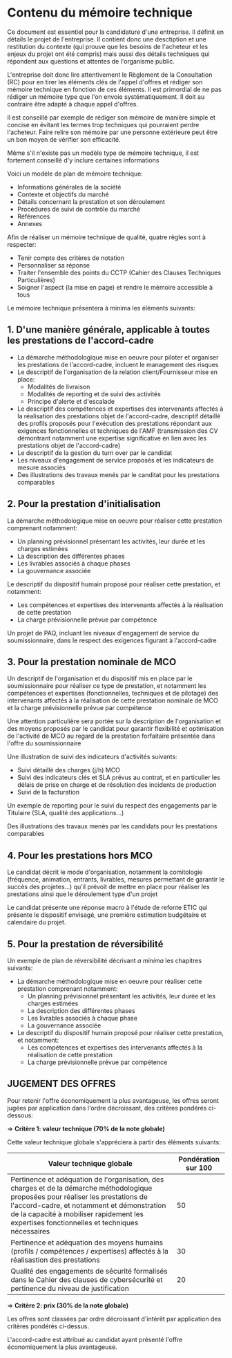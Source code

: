 # Contenu du mémoire technique

Ce document est essentiel pour la candidature d'une entreprise. Il définit en détails le projet de l'entreprise. Il contient donc une desctiption et une restitution du contexte (qui prouve que les besoins de l'acheteur et les enjeux du projet ont été compris) mais aussi des détails techniques qui répondent aux questions et attentes de l'organisme public.

L'entreprise doit donc lire attentivement le Règlement de la Consultation (RC) pour en tirer les éléments clés de l'appel d'offres et rédiger son mémoire technique en fonction de ces éléments. Il est primordial de ne pas rédiger un mémoire type que l'on envoie systématiquement. Il doit au contraire être adapté à chaque appel d'offres.

Il est conseillé par exemple de rédiger son mémoire de manière simple et concise en évitant les termes trop techniques qui pourraient perdre l'acheteur. Faire relire son mémoire par une personne extérieure peut être un bon moyen de vérifier son efficacité.

Même s'il n'existe pas un modèle type de mémoire technique, il est fortement conseillé d'y inclure certaines informations

Voici un modèle de plan de mémoire technique:

* Informations générales de la société
* Contexte et objectifs du marché
* Détails concernant la prestation et son déroulement
* Procédures de suivi de contrôle du marché
* Références
* Annexes

Afin de réaliser un mémoire technique de qualité, quatre règles sont à respecter:

* Tenir compte des critères de notation
* Personnaliser sa réponse
* Traiter l'ensemble des points du CCTP (Cahier des Clauses Techniques Particulières)
* Soigner l'aspect (la mise en page) et rendre le mémoire accessible à tous

Le mémoire technique présentera à minima les éléments suivants:

## 1. D'une manière générale, applicable à toutes les prestations de l'accord-cadre

* La démarche méthodologique mise en oeuvre pour piloter et organiser les prestations de l'accord-cadre, incluent le management des risques
* Le descriptif de l'organisation de la relation client/Fournisseur mise en place:
  * Modalités de livraison
  * Modalités de reporting et de suivi des activités
  * Principe d'alerte et d'escalade
* Le descriptif des compétences et expertises des intervenants affectés à la réalisation des prestations objet de l'accord-cadre, descriptif détaillé des profils proposés pour l'exécution des prestations répondant aux exigences fonctionnelles et techniques de l'AMF (transmission des CV démontrant notamment une expertise significative en lien avec les prestations objet de l'accord-cadre)
* Le descriptif de la gestion du turn over par le candidat
* Les niveaux d'engagement de service proposés et les indicateurs de mesure associés
* Des illustrations des travaux menés par le canditat pour les prestations comparables

## 2. Pour la prestation d'initialisation

La démarche méthodologique mise en oeuvre pour réaliser cette prestation comprenant notamment:

* Un planning prévisionnel présentant les activités, leur durée et les charges estimées
* La description des différentes phases
* Les livrables associés à chaque phases
* La gouvernance associée

Le descriptif du dispositif humain proposé pour réaliser cette prestation, et notamment:

* Les compétences et expertises des intervenants affectés à la réalisation de cette prestation
* La charge prévisionnelle prévue par compétence

Un projet de PAQ, incluant les niveaux d'engagement de service du soumissionnaire, dans le respect des exigences figurant à l'accord-cadre

## 3. Pour la prestation nominale de MCO

Un descriptif de l'organisation et du dispositif mis en place par le soumissionnaire pour réaliser ce type de prestation, et notamment les compétences et expertises (fonctionnelles, techniques et de pilotage) des intervenants affectés à la réalisation de cette prestation nominale de MCO et la charge prévisionnelle prévue par compétence

Une attention particulière sera portée sur la description de l'organisation et des moyens proposés par le candidat pour garantir flexibilité et optimisation de l'activité de MCO au regard de la prestation forfaitaire présentée dans l'offre du soumissionnaire

Une illustration de suivi des indicateurs d'activités suivants:

* Suivi détaillé des charges (j/h) MCO
* Suivi des indicateurs clés et SLA prévus au contrat, et en particulier les délais de prise en charge et de résolution des incidents de production
* Suivi de la facturation

Un exemple de reporting pour le suivi du respect des engagements par le Titulaire (SLA, qualité des applications...)

Des illustrations des travaux menés par les candidats pour les prestations comparables

## 4. Pour les prestations hors MCO

Le candidat décrit le mode d'organisation, notamment la comitologie (fréquence, animation, entrants, livrables, mesures permettant de garantir le succès des projetes...) qu'il prévoit de mettre en place pour réaliser les prestations ainsi que le déroulement type d'un projet

Le candidat présente une réponse macro à l'étude de refonte ETIC qui présente le dispositif envisagé, une première estimation budgétaire et calendaire du projet.

## 5. Pour la prestation de réversibilité

Un exemple de plan de réversibilité décrivant *a minima* les chapitres suivants:

* La démarche méthodologique mise en oeuvre pour réaliser cette prestation comprenant notamment:
  * Un planning prévisionnel présentant les activités, leur durée et les charges estimées
  * La description des différentes phases
  * Les livrables associés à chaque phase
  * La gouvernance associée
* Le descriptif du dispositif humain proposé pour réaliser cette prestation, et notamment:
  * Les compétences et expertises des intervenants affectés à la réalisation de cette prestation
  * La charge prévisionnelle prévue par compétence

## JUGEMENT DES OFFRES

Pour retenir l'offre économiquement la plus avantageuse, les offres seront jugées par application dans l'ordre décroissant, des critères pondérés ci-dessous:

=> **Critère 1: valeur technique (70% de la note globale)**

Cette valeur technique globale s'appréciera à partir des éléments suivants:

|Valeur technique globale|Pondération sur 100|
|---|---|
|Pertinence et adéquation de l'organisation, des charges et de la démarche méthodologique proposées pour réaliser les prestations de l'accord-cadre, et notamment et démonstration de la capacité à mobiliser rapidement les expertises fonctionnelles et techniques nécessaires|50|
|Pertinence et adéquation des moyens humains (profils / compétences / expertises) affectés à la réalisastion des prestations|30|
|Qualité des engagements de sécurité formalisés dans le Cahier des clauses de cybersécurité et pertinence du niveau de justification|20|

=> **Critère 2: prix (30% de la note globale)**

Les offres sont classées par ordre décroissant d'intérêt par application des critères pondérés ci-dessus.

L'accord-cadre est attribué au candidat ayant présenté l'offre économiquement la plus avantageuse.